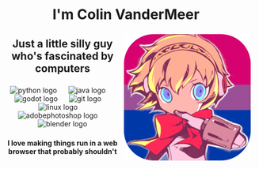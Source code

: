 <h1 align="center">I'm Colin VanderMeer</h1>

###

<img align="right" height="256" src="https://raw.githubusercontent.com/ColinVanderMeer/ColinVanderMeer/main/githubAigis.png"  />

###

<h2 align="center">Just a little silly guy who's fascinated by computers</h2>

###

<div align="center">
  <img src="https://skillicons.dev/icons?i=py" height="60" alt="python logo"  />
  <img width="15" />
  <img src="https://skillicons.dev/icons?i=java" height="60" alt="java logo"  />
  <img width="15" />
  <img src="https://skillicons.dev/icons?i=godot" height="60" alt="godot logo"  />
  <img width="15" />
  <img src="https://skillicons.dev/icons?i=git" height="60" alt="git logo"  />
  <img width="15" />
  <img src="https://skillicons.dev/icons?i=linux" height="60" alt="linux logo"  />
  <img width="15" />
  <img src="https://skillicons.dev/icons?i=ps" height="60" alt="adobephotoshop logo"  />
  <img width="15" />
  <img src="https://skillicons.dev/icons?i=blender" height="60" alt="blender logo"  />
</div>

###

<p align="center"><b>I love making things run in a web browser that probably shouldn't</b></p>

###
